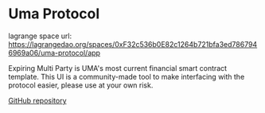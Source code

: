 Uma Protocol
=======

lagrange space url: https://lagrangedao.org/spaces/0xF32c536b0E82c1264b721bfa3ed7867946969a06/uma-protocol/app

Expiring Multi Party is UMA's most current financial smart contract template. This UI is a community-made tool to make interfacing with the protocol easier, please use at your own risk.

[GitHub repository](https://github.com/UMAprotocol/emp-tools)

